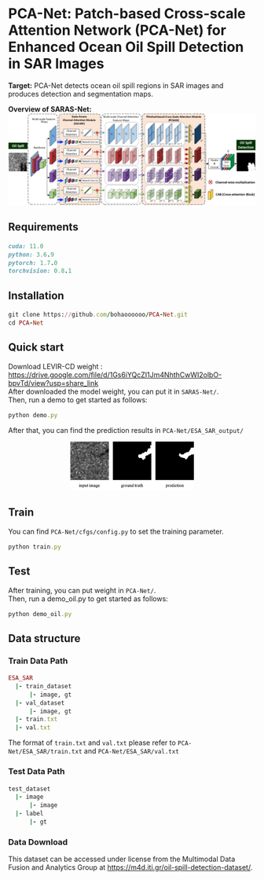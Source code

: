 # PCA-Net: Patch-based Cross-scale Attention Network (PCA-Net) for Enhanced Ocean Oil Spill Detection in SAR Images

**Target:** PCA-Net detects ocean oil spill regions in SAR images and produces detection and segmentation maps.


**Overview of SARAS-Net:** 
![image](https://github.com/bohaoooooo/PCA-Net/blob/main/image/model_oil_spill.png)


## Requirements
```ruby
cuda: 11.0  
python: 3.6.9  
pytorch: 1.7.0  
torchvision: 0.8.1 
```
## Installation
```ruby
git clone https://github.com/bohaoooooo/PCA-Net.git  
cd PCA-Net  
```

## Quick start
Download LEVIR-CD weight : https://drive.google.com/file/d/1Gs6iYQcZI1Jm4NhthCwWI2olbO-bpvTd/view?usp=share_link  
After downloaded the model weight, you can put it in `SARAS-Net/`.  
Then, run a demo to get started as follows:  
```ruby
python demo.py
```
After that, you can find the prediction results in `PCA-Net/ESA_SAR_output/`

<div align = center>
<img src="image/teaser.png" alt="Cover" width="50%"/> 
</div>



## Train
You can find `PCA-Net/cfgs/config.py` to set the training parameter.
```ruby
python train.py
```
## Test  
After training, you can put weight in `PCA-Net/`.  
Then, run a demo_oil.py to get started as follows: 
```ruby
python demo_oil.py
```

## Data structure
### Train Data Path
```ruby
ESA_SAR  
  |- train_dataset 
      |- image, gt  
  |- val_dataset  
      |- image, gt  
  |- train.txt
  |- val.txt
```
The format of `train.txt` and `val.txt` please refer to `PCA-Net/ESA_SAR/train.txt` and `PCA-Net/ESA_SAR/val.txt`   

### Test Data Path
```ruby
test_dataset  
  |- image 
      |- image
  |- label
      |- gt 
```

### Data Download
This dataset can be accessed under license from the Multimodal Data Fusion and Analytics Group at https://m4d.iti.gr/oil-spill-detection-dataset/.
   
